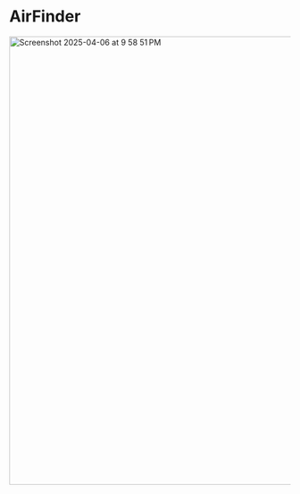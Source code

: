 # AirFinder
<img width="803" alt="Screenshot 2025-04-06 at 9 58 51 PM" src="https://github.com/user-attachments/assets/5c01d6df-aa7d-4c73-873f-68e5901f623b" />

